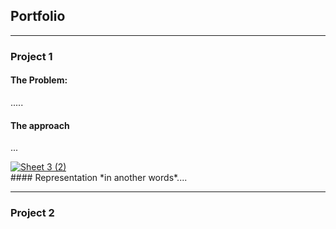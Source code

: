 ## Portfolio

---

### Project 1

#### The Problem:
.....

#### The approach
...

<div class='tableauPlaceholder' id='viz1707861641837' style='position: relative'><noscript><a href='#'><img alt='Sheet 3 (2) ' src='https:&#47;&#47;public.tableau.com&#47;static&#47;images&#47;Bi&#47;BirthDatayear-births&#47;Sheet32&#47;1_rss.png' style='border: none' /></a></noscript><object class='tableauViz'  style='display:none;'><param name='host_url' value='https%3A%2F%2Fpublic.tableau.com%2F' /> <param name='embed_code_version' value='3' /> <param name='site_root' value='' /><param name='name' value='BirthDatayear-births&#47;Sheet32' /><param name='tabs' value='no' /><param name='toolbar' value='yes' /><param name='static_image' value='https:&#47;&#47;public.tableau.com&#47;static&#47;images&#47;Bi&#47;BirthDatayear-births&#47;Sheet32&#47;1.png' /> <param name='animate_transition' value='yes' /><param name='display_static_image' value='yes' /><param name='display_spinner' value='yes' /><param name='display_overlay' value='yes' /><param name='display_count' value='yes' /><param name='language' value='en-US' /></object></div>                
#### Representation
*in another words*....

---

### Project 2


